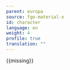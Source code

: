 ```yaml
---
parent: europa
source: fgo-material-x
id: character
language: en
weight: 4
profile: true
translation: ""
---
```


{{missing}}
